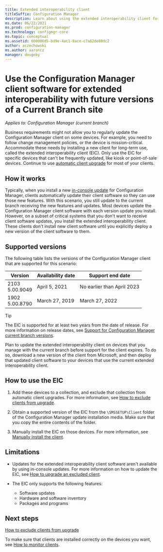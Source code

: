 ```yaml
---
title: Extended interoperability client
titleSuffix: Configuration Manager
description: Learn about using the extended interoperability client for long-term support of a static Configuration Manager client with a current branch site.
ms.date: 06/22/2021
ms.prod: configuration-manager
ms.technology: configmgr-core
ms.topic: conceptual
ms.assetid: 600086d5-bd9e-4ac1-8ace-c7a62de80dc2
author: aczechowski
ms.author: aaroncz
manager: dougeby
---
```


# Use the Configuration Manager client software for extended interoperability with future versions of a Current Branch site

*Applies to: Configuration Manager (current branch)*

Business requirements might not allow you to regularly update the Configuration Manager client on some devices. For example, you need to follow change management policies, or the device is mission-critical. Accommodate these needs by installing a new client for long-term use, called the extended interoperability client (EIC). Only use the EIC for specific devices that can't be frequently updated, like kiosk or point-of-sale devices. Continue to use [automatic client upgrade](../clients/manage/upgrade/upgrade-clients-for-windows-computers.md#bkmk_autoupdate) for most of your clients.

## How it works

Typically, when you install a new [in-console update](../servers/manage/install-in-console-updates.md) for Configuration Manager, clients automatically update their client software so they can use those new features. With this scenario, you still update to the current branch receiving the new features and updates. Most devices update the Configuration Manager client software with each version update you install. However, on a subset of critical systems that you don't want to receive client software updates, you install the extended interoperability client. These clients don't install new client software until you explicitly deploy a new version of the client software to them.

## Supported versions

The following table lists the versions of the Configuration Manager client that are supported for this scenario:

| Version | Availability date | Support end date |
|---------|---------|---------|
| 2103<br/>5.00.9049 | April 5, 2021 | No earlier than April 2023 |
| 1902<br/>5.00.8790 | March 27, 2019 | March 27, 2022 |

> [!TIP]
> The EIC is supported for at least two years from the date of release. For more information on release dates, see [Support for Configuration Manager current branch versions](../servers/manage/current-branch-versions-supported.md).

Plan to update the extended interoperability client on devices that you manage with the current branch before support for the client expires. To do so, download a new version of the client from Microsoft, and then deploy that updated client software to your devices that use the current extended interoperability client.

## How to use the EIC

1. Add these devices to a collection, and exclude that collection from automatic client upgrades. For more information, see [How to exclude clients from upgrade](../clients/manage/upgrade/exclude-clients-windows.md).

1. Obtain a supported version of the EIC from the `\SMSSETUP\Client` folder of the Configuration Manager update installation media. Make sure that you copy the entire contents of the folder.

1. Manually install the EIC on those devices. For more information, see [Manually install the client](../clients/deploy/deploy-clients-to-windows-computers.md#BKMK_Manual).

## Limitations

- Updates for the extended interoperability client software aren't available by using in-console updates. For more information on how to update the EIC, see [How to upgrade an excluded client](../clients/manage/upgrade/exclude-clients-windows.md#bkmk_override).

- The EIC only supports the following features:

  - Software updates
  - Hardware and software inventory
  - Packages and programs

## Next steps

[How to exclude clients from upgrade](../clients/manage/upgrade/exclude-clients-windows.md)

To make sure that clients are installed correctly on the devices you want, see [How to monitor clients](../clients/manage/monitor-clients.md).
